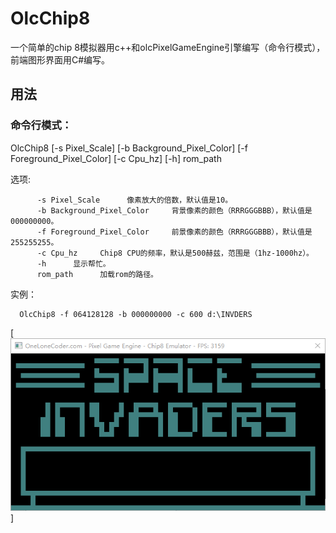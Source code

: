 # OlcChip8
一个简单的chip 8模拟器用c++和olcPixelGameEngine引擎编写（命令行模式），前端图形界面用C#编写。
## 用法
### 命令行模式：
OlcChip8 [-s Pixel_Scale] [-b Background_Pixel_Color] [-f Foreground_Pixel_Color] [-c Cpu_hz] [-h] rom_path

选项:

          -s Pixel_Scale      像素放大的倍数，默认值是10。
          -b Background_Pixel_Color     背景像素的颜色（RRRGGGBBB），默认值是000000000。
          -f Foreground_Pixel_Color     前景像素的颜色（RRRGGGBBB），默认值是255255255。
          -c Cpu_hz     Chip8 CPU的频率，默认是500赫兹，范围是（1hz-1000hz）。
          -h      显示帮忙。
          rom_path      加载rom的路径。
          
实例：

      OlcChip8 -f 064128128 -b 000000000 -c 600 d:\INVDERS

[![OlcChip8 Emulator Command Line](https://github.com/NeroJin/OlcChip8/raw/master/doc/pic/cmd_sample.png)]
